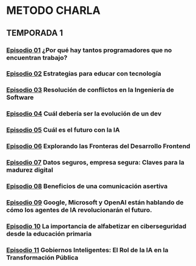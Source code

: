 # METODO CHARLA

## TEMPORADA 1

### [**Episodio 01**](./1-Episodio/) ¿Por qué hay tantos programadores que no encuentran trabajo?

### [**Episodio 02**](./2-Episodio/) Estrategias para educar con tecnología

### [**Episodio 03**](./3-Episodio/) Resolución de conflictos en la Ingeniería de Software

### [**Episodio 04**](./4-Episodio/) Cuál debería ser la evolución de un dev

### [**Episodio 05**](./5-Episodio/) Cuál es el futuro con la IA

### [**Episodio 06**](./6-Episodio/) Explorando las Fronteras del Desarrollo Frontend

### [**Episodio 07**](./7-Episodio/) Datos seguros, empresa segura: Claves para la madurez digital

### [**Episodio 08**](./8-Episodio/) Beneficios de una comunicación asertiva

### [**Episodio 09**](./9-Episodio/) Google, Microsoft y OpenAI están hablando de cómo los agentes de IA revolucionarán el futuro.

### [**Episodio 10**](./10-Episodio/) La importancia de alfabetizar en ciberseguridad desde la educación primaria

### [**Episodio 11**](./11-Episodio/) Gobiernos Inteligentes: El Rol de la IA en la Transformación Pública

